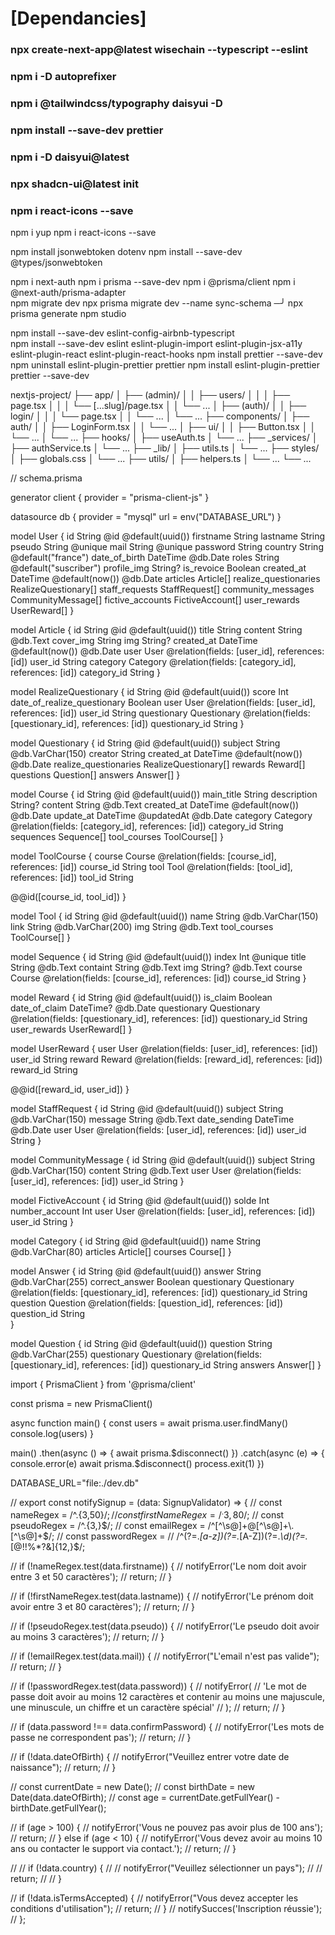 # [Dependancies]

<!--? Front dependancies -> -->

### npx create-next-app@latest wisechain --typescript --eslint

### npm i -D autoprefixer

### npm i @tailwindcss/typography daisyui -D

### npm install --save-dev prettier

### npm i -D daisyui@latest

### npx shadcn-ui@latest init

### npm i react-icons --save

npm i yup 
npm i react-icons --save

npm install jsonwebtoken dotenv
npm install --save-dev @types/jsonwebtoken

<!--* Back dependancies ->  -->
npm i next-auth
npm i prisma --save-dev
npm i @prisma/client
 npm i @next-auth/prisma-adapter  
 npm migrate dev
 npx prisma migrate dev --name sync-schema                                                                                                                 ─╯
npx prisma generate
 npm studio   

<!--^  Config -->

npm install --save-dev eslint-config-airbnb-typescript  
 npm install --save-dev eslint eslint-plugin-import eslint-plugin-jsx-a11y eslint-plugin-react eslint-plugin-react-hooks
npm install prettier --save-dev  
 npm uninstall eslint-plugin-prettier prettier
npm install eslint-plugin-prettier prettier --save-dev

<!--! Arborencense  -->

nextjs-project/
├── app/
│ ├── (admin)/
│ │ ├── users/
│ │ │ ├── page.tsx
│ │ │ └── [...slug]/page.tsx
│ │ └── ...
│ ├── (auth)/
│ │ ├── login/
│ │ │ └── page.tsx
│ │ └── ...
│ └── ...
├── components/
│ ├── auth/
│ │ ├── LoginForm.tsx
│ │ └── ...
│ ├── ui/
│ │ ├── Button.tsx
│ │ └── ...
│ └── ...
├── hooks/
│ ├── useAuth.ts
│ └── ...
├── \_services/
│ ├── authService.ts
│ └── ...
├── \_lib/
│ ├── utils.ts
│ └── ...
├── styles/
│ ├── globals.css
│ └── ...
├── utils/
│ ├── helpers.ts
│ └── ...
└── ...


// schema.prisma

generator client {
  provider = "prisma-client-js"
}

datasource db {
  provider = "mysql"
  url      = env("DATABASE_URL")
}

model User {
  id            String   @id @default(uuid())
  firstname     String
  lastname      String
  pseudo        String   @unique
  mail          String   @unique
  password      String
  country       String   @default("france")
  date_of_birth DateTime @db.Date
  roles         String   @default("suscriber")
  profile_img   String?
  is_revoice    Boolean
  created_at    DateTime @default(now()) @db.Date
  articles      Article[]
  realize_questionaries RealizeQuestionary[]
  staff_requests StaffRequest[]
  community_messages CommunityMessage[]
  fictive_accounts FictiveAccount[]
  user_rewards   UserReward[]
}

model Article {
  id         String   @id @default(uuid())
  title      String
  content    String   @db.Text
  cover_img  String
  img        String?
  created_at DateTime @default(now()) @db.Date
  user       User     @relation(fields: [user_id], references: [id])
  user_id    String
  category   Category @relation(fields: [category_id], references: [id])
  category_id String
}

model RealizeQuestionary {
  id                    String   @id @default(uuid())
  score                 Int
  date_of_realize_questionary Boolean
  user                  User     @relation(fields: [user_id], references: [id])
  user_id               String
  questionary           Questionary @relation(fields: [questionary_id], references: [id])
  questionary_id        String
}

model Questionary {
  id         String   @id @default(uuid())
  subject    String   @db.VarChar(150)
  creator    String
  created_at DateTime @default(now()) @db.Date
  realize_questionaries RealizeQuestionary[]
  rewards    Reward[]
  questions  Question[]
  answers    Answer[]
}

model Course {
  id          String   @id @default(uuid())
  main_title  String
  description String?
  content     String   @db.Text
  created_at  DateTime @default(now()) @db.Date
  update_at   DateTime @updatedAt @db.Date
  category    Category @relation(fields: [category_id], references: [id])
  category_id String
  sequences   Sequence[]
  tool_courses ToolCourse[]
}

model ToolCourse {
  course   Course @relation(fields: [course_id], references: [id])
  course_id String
  tool     Tool   @relation(fields: [tool_id], references: [id])
  tool_id  String

  @@id([course_id, tool_id])
}

model Tool {
  id   String @id @default(uuid())
  name String @db.VarChar(150)
  link String @db.VarChar(200)
  img  String @db.Text
  tool_courses ToolCourse[]
}

model Sequence {
  id        String @id @default(uuid())
  index     Int    @unique
  title     String @db.Text
  containt  String @db.Text
  img       String? @db.Text
  course    Course @relation(fields: [course_id], references: [id])
  course_id String
}

model Reward {
  id            String   @id @default(uuid())
  is_claim      Boolean
  date_of_claim DateTime? @db.Date
  questionary   Questionary @relation(fields: [questionary_id], references: [id])
  questionary_id String
  user_rewards  UserReward[]
}

model UserReward {
  user     User   @relation(fields: [user_id], references: [id])
  user_id  String
  reward   Reward @relation(fields: [reward_id], references: [id])
  reward_id String

  @@id([reward_id, user_id])
}

model StaffRequest {
  id           String   @id @default(uuid())
  subject      String   @db.VarChar(150)
  message      String   @db.Text
  date_sending DateTime @db.Date
  user         User     @relation(fields: [user_id], references: [id])
  user_id      String
}

model CommunityMessage {
  id       String @id @default(uuid())
  subject  String @db.VarChar(150)
  content  String @db.Text
  user     User   @relation(fields: [user_id], references: [id])
  user_id  String
}

model FictiveAccount {
  id            String @id @default(uuid())
  solde         Int
  number_account Int
  user          User  @relation(fields: [user_id], references: [id])
  user_id       String
}

model Category {
  id       String    @id @default(uuid())
  name     String    @db.VarChar(80)
  articles Article[]
  courses  Course[]
}

model Answer {
  id             String      @id @default(uuid())
  answer         String      @db.VarChar(255)
  correct_answer Boolean
  questionary    Questionary @relation(fields: [questionary_id], references: [id])
  questionary_id String
  question       Question    @relation(fields: [question_id], references: [id]) 
  question_id    String      
}

model Question {
  id            String      @id @default(uuid())
  question      String      @db.VarChar(255) 
  questionary   Questionary @relation(fields: [questionary_id], references: [id])
  questionary_id String
  answers       Answer[]
}



import { PrismaClient } from '@prisma/client'

const prisma = new PrismaClient()

async function main() {
  const users = await prisma.user.findMany()
  console.log(users)
}

main()
  .then(async () => {
    await prisma.$disconnect()
  })
  .catch(async (e) => {
    console.error(e)
    await prisma.$disconnect()
    process.exit(1)
  })

  
DATABASE_URL="file:./dev.db"


// export const notifySignup = (data: SignupValidator) => {
//   const nameRegex = /^.{3,50}$/;
//   const firstNameRegex = /^.{3,80}$/;
//   const pseudoRegex = /^.{3,}$/;
//   const emailRegex = /^[^\s@]+@[^\s@]+\.[^\s@]+$/;
//   const passwordRegex =
//     /^(?=.*[a-z])(?=.*[A-Z])(?=.*\d)(?=.*[@$!%*?&])[A-Za-z\d@$!%*?&]{12,}$/;

//   if (!nameRegex.test(data.firstname)) {
//     notifyError('Le nom doit avoir entre 3 et 50 caractères');
//     return;
//   }

//   if (!firstNameRegex.test(data.lastname)) {
//     notifyError('Le prénom doit avoir entre 3 et 80 caractères');
//     return;
//   }

//   if (!pseudoRegex.test(data.pseudo)) {
//     notifyError('Le pseudo doit avoir au moins 3 caractères');
//     return;
//   }

//   if (!emailRegex.test(data.mail)) {
//     notifyError("L'email n'est pas valide");
//     return;
//   }

//   if (!passwordRegex.test(data.password)) {
//     notifyError(
//       'Le mot de passe doit avoir au moins 12 caractères et contenir au moins une majuscule, une minuscule, un chiffre et un caractère spécial'
//     );
//     return;
//   }

//   if (data.password !== data.confirmPassword) {
//     notifyError('Les mots de passe ne correspondent pas');
//     return;
//   }

//   if (!data.dateOfBirth) {
//     notifyError("Veuillez entrer votre date de naissance");
//     return;
//   }

//   const currentDate = new Date();
// const birthDate = new Date(data.dateOfBirth);
// const age = currentDate.getFullYear() - birthDate.getFullYear();

// if (age > 100) {
//   notifyError('Vous ne pouvez pas avoir plus de 100 ans');
//   return;
// } else if (age < 10) {
//   notifyError('Vous devez avoir au moins 10 ans ou contacter le support via contact.');
//   return;
// }

// //   if (!data.country) {
// //     notifyError("Veuillez sélectionner un pays");
// //     return;
// //   }

// if (!data.isTermsAccepted) {
//   notifyError("Vous devez accepter les conditions d'utilisation");
//   return;
// }
//   notifySucces('Inscription réussie');
// };